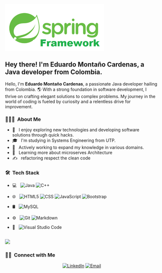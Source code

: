 ![spring framework](https://github.com/eddyermonta/eddyermonta/blob/master/spring%20framework.png)

## Hey there! I'm Eduardo Montaño Cardenas, a Java developer from Colombia.
Hello, I'm **Eduardo Montaño Cardenas**, a passionate Java developer hailing from Colombia. 🌎 With a strong foundation in software development, I thrive on crafting elegant solutions to complex problems. My journey in the world of coding is fueled by curiosity and a relentless drive for improvement.


<h3> 👨🏻‍💻 &nbsp;About Me </h3>

- 🤔 &nbsp; I enjoy exploring new technologies and developing software solutions through quick hacks.
- 🎓 &nbsp; I'm studying in Systems Engineering from UTP.
- 💼 &nbsp; Actively working to expand my knowledge in various domains.
- 🌱 &nbsp; Learning more about microserves Architecture
- ✍️ &nbsp; refactoring respect the clean code




<h3> 🛠 &nbsp;Tech Stack</h3>

- 💻 &nbsp;
  ![Java](https://img.shields.io/badge/-Java-333333?style=flat&logo=Java&logoColor=007396)
  ![C++](https://img.shields.io/badge/-C++-333333?style=flat&logo=C%2B%2B&logoColor=00599C)

- 🌐 &nbsp;
  ![HTML5](https://img.shields.io/badge/-HTML5-333333?style=flat&logo=HTML5)
  ![CSS](https://img.shields.io/badge/-CSS-333333?style=flat&logo=CSS3&logoColor=1572B6)
  ![JavaScript](https://img.shields.io/badge/-JavaScript-333333?style=flat&logo=javascript)
  ![Bootstrap](https://img.shields.io/badge/-Bootstrap-333333?style=flat&logo=bootstrap&logoColor=563D7C)
  
- 🛢 &nbsp;
  ![MySQL](https://img.shields.io/badge/-MySQL-333333?style=flat&logo=mysql)

- ⚙️ &nbsp;
  ![Git](https://img.shields.io/badge/-Git-333333?style=flat&logo=git)
  ![Markdown](https://img.shields.io/badge/-Markdown-333333?style=flat&logo=markdown)
  
- 🔧 &nbsp;
  ![Visual Studio Code](https://img.shields.io/badge/-Visual%20Studio%20Code-333333?style=flat&logo=visual-studio-code&logoColor=007ACC)

<br/>

<a href="https://github.com/eddyermonta">
  <!-<img height="180em" src="https://github-readme-stats.vercel.app/api?username=eddyermonta&theme=buefy&show_icons=true" /> 
  <img height="180em" src="https://github-readme-stats.vercel.app/api/top-langs/?username=eddyermonta&theme=buefy&layout=compact" />
</a>

<br/>

<h3> 🤝🏻 &nbsp;Connect with Me </h3>

<p align="center">
<a href="https://www.linkedin.com/in/edumontano/"><img alt="LinkedIn" src="https://img.shields.io/badge/LinkedIn-edumontano-red?style=flat-square&logo=linkedin"></a>
<a href="mailto:eduardo.montano@utp.edu.co"><img alt="Email" src="https://img.shields.io/badge/Email-eduardo.montano@utp.edu.co-red?style=flat-square&logo=gmail"></a>
</p>
